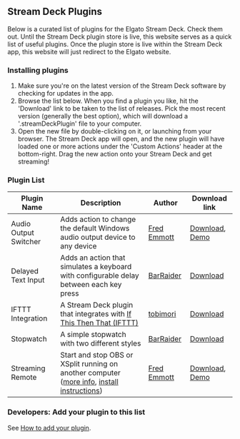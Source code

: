 ## Stream Deck Plugins

Below is a curated list of plugins for the Elgato Stream Deck. Check them out. Until the Stream Deck plugin store is live, this website serves as a quick list of useful plugins. Once the plugin store is live within the Stream Deck app, this website will just redirect to the Elgato website.

### Installing plugins

1. Make sure you're on the latest version of the Stream Deck software by checking for updates in the app.
2. Browse the list below. When you find a plugin you like, hit the 'Download' link to be taken to the list of releases. Pick the most recent version (generally the best option), which will download a '.streamDeckPlugin' file to your computer.
3. Open the new file by double-clicking on it, or launching from your browser. The Stream Deck app will open, and the new plugin will have loaded one or more actions under the 'Custom Actions' header at the bottom-right. Drag the new action onto your Stream Deck and get streaming!

### Plugin List

Plugin Name | Description | Author | Download link
----------- | ----------- | ------ | -------------
Audio Output Switcher | Adds action to change the default Windows audio output device to any device | [Fred Emmott](https://github.com/fredemmott) | [Download](https://github.com/fredemmott/StreamDeck-AudioOutputSwitcher/releases), [Demo](https://youtu.be/Y5avo5WrwwM)
Delayed Text Input | Adds an action that simulates a keyboard with configurable delay between each key press | [BarRaider](https://github.com/BarRaider) | [Download](https://github.com/BarRaider/streamdeck-delayedtext/releases)
IFTTT Integration | A Stream Deck plugin that integrates with [If This Then That (IFTTT)](https://ifttt.com/) | [tobimori](https://github.com/tobimori) | [Download](https://github.com/tobimori/streamdeck-ifttt/releases/latest)
Stopwatch | A simple stopwatch with two different styles | [BarRaider](https://github.com/BarRaider) | [Download](https://github.com/BarRaider/streamdeck-stopwatch/releases/)
Streaming Remote | Start and stop OBS or XSplit running on another computer ([more info](https://www.reddit.com/r/ElgatoGaming/comments/aeffz9/streamdeck_plugin_start_and_stop_obs_or_xsplit_on/), [install instructions](https://github.com/fredemmott/streaming-remote#requirements)) | [Fred Emmott](https://github.com/fredemmott) | [Download](https://github.com/fredemmott/streaming-remote/releases), [Demo](https://youtu.be/bPNSg1Q2iws)

### Developers: Add your plugin to this list
See [How to add your plugin](developers).
